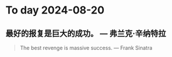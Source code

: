 
# To day 2024-08-20


## 最好的报复是巨大的成功。 — 弗兰克·辛纳特拉
> The best revenge is massive success. — Frank Sinatra

    